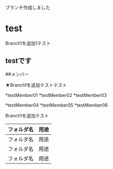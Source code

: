 ブランチ作成しました


# test
Branch1を追加1テスト

testです
------------------------

##メンバー

★Branch1を追加テストテスト

*testMember01
*testMember02
*testMember03

*testMember04
*testMember05
*testMember06

Branch1を追加テスト


|フォルダ名|用途|
|---|---|
|フォルダ名|用途|
|フォルダ名|用途|
|フォルダ名|用途|
